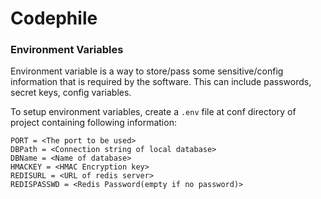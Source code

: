 # Codephile

### Environment Variables

Environment variable is a way to store/pass some sensitive/config information that is required by the software. This can include passwords, secret keys, config variables.

To setup environment variables, create a `.env` file at conf directory of project containing following information:
```
PORT = <The port to be used>
DBPath = <Connection string of local database>
DBName = <Name of database>
HMACKEY = <HMAC Encryption key>
REDISURL = <URL of redis server>
REDISPASSWD = <Redis Password(empty if no password)>
```
